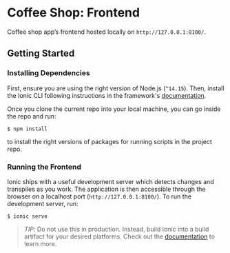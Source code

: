 # Coffee Shop: Frontend

Coffee shop app’s frontend hosted locally on `http://127.0.0.1:8100/`.

## Getting Started

### Installing Dependencies

First, ensure you are using the right version of Node.js (`^14.15`). Then, install the Ionic CLI following instructions in the framework's [documentation](https://ionicframework.com/docs/installation/cli).

Once you clone the current repo into your local machine, you can go inside the repo and run:
```
$ npm install
```
to install the right versions of packages for running scripts in the project repo.

### Running the Frontend

Ionic ships with a useful development server which detects changes and transpiles as you work. The application is then accessible through the browser on a localhost port (`http://127.0.0.1:8100/`). To run the development server, run:
```
$ ionic serve
```

>_TIP_: Do not use this in production. Instead, build Ionic into a build artifact for your desired platforms.
Check out the [documentation](https://ionicframework.com/docs/cli/commands/build) to learn more.
